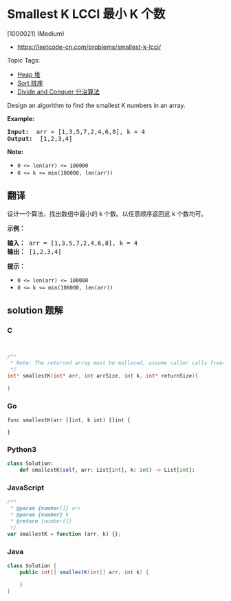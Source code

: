 # Smallest K LCCI 最小 K 个数

[1000021] (Medium)

- https://leetcode-cn.com/problems/smallest-k-lcci/

Topic Tags:

- [Heap 堆](https://leetcode-cn.com/tag/heap/)
- [Sort 排序](https://leetcode-cn.com/tag/sort/)
- [Divide and Conquer 分治算法](https://leetcode-cn.com/tag/divide-and-conquer/)

Design an algorithm to find the smallest K numbers in an array.

**Example:**

<pre><strong>Input: </strong> arr = [1,3,5,7,2,4,6,8], k = 4
<strong>Output: </strong> [1,2,3,4]
</pre>

**Note:**

- `0 <= len(arr) <= 100000`
- `0 <= k <= min(100000, len(arr))`

## 翻译

设计一个算法，找出数组中最小的 k 个数。以任意顺序返回这 k 个数均可。

**示例：**

<pre><strong>输入：</strong> arr = [1,3,5,7,2,4,6,8], k = 4
<strong>输出：</strong> [1,2,3,4]
</pre>

**提示：**

- `0 <= len(arr) <= 100000`
- `0 <= k <= min(100000, len(arr))`

## solution 题解

### C

```c


/**
 * Note: The returned array must be malloced, assume caller calls free().
 */
int* smallestK(int* arr, int arrSize, int k, int* returnSize){

}


```

### Go

```golang
func smallestK(arr []int, k int) []int {

}
```

### Python3

```python
class Solution:
    def smallestK(self, arr: List[int], k: int) -> List[int]:
```

### JavaScript

```javascript
/**
 * @param {number[]} arr
 * @param {number} k
 * @return {number[]}
 */
var smallestK = function (arr, k) {};
```

### Java

```java
class Solution {
    public int[] smallestK(int[] arr, int k) {

    }
}
```

